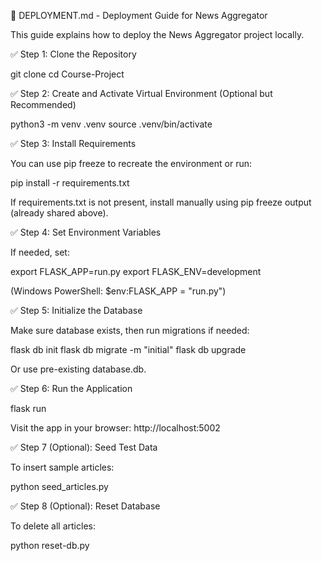 🚀 DEPLOYMENT.md - Deployment Guide for News Aggregator

This guide explains how to deploy the News Aggregator project locally.

✅ Step 1: Clone the Repository

git clone <your-repo-url>
cd Course-Project

✅ Step 2: Create and Activate Virtual Environment (Optional but Recommended)

python3 -m venv .venv
source .venv/bin/activate

✅ Step 3: Install Requirements

You can use pip freeze to recreate the environment or run:

pip install -r requirements.txt

If requirements.txt is not present, install manually using pip freeze output (already shared above).

✅ Step 4: Set Environment Variables

If needed, set:

export FLASK_APP=run.py
export FLASK_ENV=development

(Windows PowerShell: $env:FLASK_APP = "run.py")

✅ Step 5: Initialize the Database

Make sure database exists, then run migrations if needed:

flask db init
flask db migrate -m "initial"
flask db upgrade

Or use pre-existing database.db.

✅ Step 6: Run the Application

flask run

Visit the app in your browser: http://localhost:5002

✅ Step 7 (Optional): Seed Test Data

To insert sample articles:

python seed_articles.py

✅ Step 8 (Optional): Reset Database

To delete all articles:

python reset-db.py